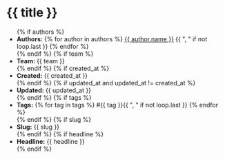 # {{ title }}

<div id="signature">
    <ul>
        {% if authors %}
        <li>
            <strong>Authors:</strong>
            {% for author in authors %}
                <a href="mailto:{{ author.email }}">{{ author.name }}</a>
                {{ ", " if not loop.last }}
            {% endfor %}
        </li>
        {% endif %}
        {% if team %}
        <li>
            <strong>Team:</strong> <span class="team">{{ team }}</span>
        </li>
        {% endif %}
        {% if created_at %}
        <li>
            <strong>Created:</strong> <span class="date">{{ created_at }}</span>
        </li>
        {% endif %}
        {% if updated_at and updated_at != created_at %}
        <li>
            <strong>Updated:</strong> <span class="date">{{ updated_at }}</span>
        </li>
        {% endif %}
        {% if tags %}
        <li>
            <strong>Tags:</strong>
            {% for tag in tags %}
                <span class="tag">#{{ tag }}</span>{{ ", " if not loop.last }}
            {% endfor %}
        </li>
        {% endif %}
        {% if slug %}
        <li>
            <strong>Slug:</strong> <span class="tag">{{ slug }}</span>
        </li>
        {% endif %}
        {% if headline %}
        <li>
            <strong>Headline:</strong> <span id="headline">{{ headline }}</span>
        </li>
        {% endif %}
    </ul>
</div>
